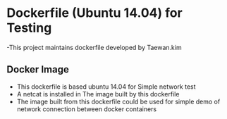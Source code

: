 # Dockerfile (Ubuntu 14.04) for Testing

-This project maintains dockerfile developed by Taewan.kim

## Docker Image
- This dockerfile is based ubuntu 14.04 for Simple network test
- A netcat is installed in The image built by this dockerfile  
- The image built from this dockerfile could be used for simple demo of network connection between docker containers


